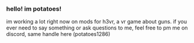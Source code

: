 ### hello! im potatoes!

im working a lot right now on mods for h3vr, a vr game about guns. if you ever need to say something or ask questions to me, feel free to pm me on discord, same handle here (potatoes1286)
